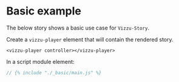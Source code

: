 # Basic example

The below story shows a basic use case for `Vizzu-Story`.

<vizzu-player controller></vizzu-player>

<script type="module" src="./main.js"></script>

Create a `vizzu-player` element that will contain the rendered story.

```
<vizzu-player controller></vizzu-player>
```

In a script module element:

```javascript
// {% include "./_basic/main.js" %}
```
